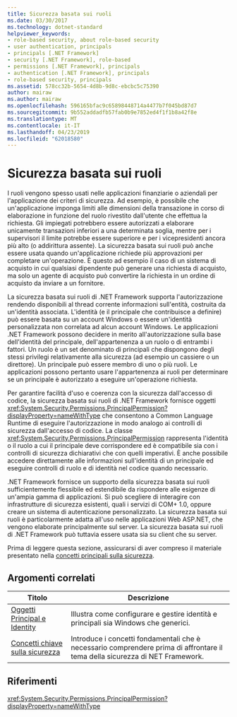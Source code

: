 ```yaml
---
title: Sicurezza basata sui ruoli
ms.date: 03/30/2017
ms.technology: dotnet-standard
helpviewer_keywords:
- role-based security, about role-based security
- user authentication, principals
- principals [.NET Framework]
- security [.NET Framework], role-based
- permissions [.NET Framework], principals
- authentication [.NET Framework], principals
- role-based security, principals
ms.assetid: 578cc32b-5654-4d8b-9d8c-ebcbc5c75390
author: mairaw
ms.author: mairaw
ms.openlocfilehash: 596165bfac9c65898448714a4477b7f045bd87d7
ms.sourcegitcommit: 9b552addadfb57fab0b9e7852ed4f1f1b8a42f8e
ms.translationtype: MT
ms.contentlocale: it-IT
ms.lasthandoff: 04/23/2019
ms.locfileid: "62018580"
---
```

# <a name="role-based-security"></a>Sicurezza basata sui ruoli
I ruoli vengono spesso usati nelle applicazioni finanziarie o aziendali per l'applicazione dei criteri di sicurezza. Ad esempio, è possibile che un'applicazione imponga limiti alle dimensioni della transazione in corso di elaborazione in funzione del ruolo rivestito dall'utente che effettua la richiesta. Gli impiegati potrebbero essere autorizzati a elaborare unicamente transazioni inferiori a una determinata soglia, mentre per i supervisori il limite potrebbe essere superiore e per i vicepresidenti ancora più alto (o addirittura assente). La sicurezza basata sui ruoli può anche essere usata quando un'applicazione richiede più approvazioni per completare un'operazione. È questo ad esempio il caso di un sistema di acquisto in cui qualsiasi dipendente può generare una richiesta di acquisto, ma solo un agente di acquisto può convertire la richiesta in un ordine di acquisto da inviare a un fornitore.  
  
 La sicurezza basata sui ruoli di .NET Framework supporta l'autorizzazione rendendo disponibili al thread corrente informazioni sull'entità, costruita da un'identità associata. L'identità (e il principale che contribuisce a definire) può essere basata su un account Windows o essere un'identità personalizzata non correlata ad alcun account Windows. Le applicazioni .NET Framework possono decidere in merito all'autorizzazione sulla base dell'identità del principale, dell'appartenenza a un ruolo o di entrambi i fattori. Un ruolo è un set denominato di principali che dispongono degli stessi privilegi relativamente alla sicurezza (ad esempio un cassiere o un direttore). Un principale può essere membro di uno o più ruoli. Le applicazioni possono pertanto usare l'appartenenza ai ruoli per determinare se un principale è autorizzato a eseguire un'operazione richiesta.  
  
 Per garantire facilità d'uso e coerenza con la sicurezza dall'accesso di codice, la sicurezza basata sui ruoli di .NET Framework fornisce oggetti <xref:System.Security.Permissions.PrincipalPermission?displayProperty=nameWithType> che consentono a Common Language Runtime di eseguire l'autorizzazione in modo analogo ai controlli di sicurezza dall'accesso di codice. La classe <xref:System.Security.Permissions.PrincipalPermission> rappresenta l'identità o il ruolo a cui il principale deve corrispondere ed è compatibile sia con i controlli di sicurezza dichiarativi che con quelli imperativi. È anche possibile accedere direttamente alle informazioni sull'identità di un principale ed eseguire controlli di ruolo e di identità nel codice quando necessario.  
  
 .NET Framework fornisce un supporto della sicurezza basata sui ruoli sufficientemente flessibile ed estendibile da rispondere alle esigenze di un'ampia gamma di applicazioni. Si può scegliere di interagire con infrastrutture di sicurezza esistenti, quali i servizi di COM+ 1.0, oppure creare un sistema di autenticazione personalizzato. La sicurezza basata sui ruoli è particolarmente adatta all'uso nelle applicazioni Web ASP.NET, che vengono elaborate principalmente sul server. La sicurezza basata sui ruoli di .NET Framework può tuttavia essere usata sia su client che su server.  
  
 Prima di leggere questa sezione, assicurarsi di aver compreso il materiale presentato nella [concetti principali sulla sicurezza](../../../docs/standard/security/key-security-concepts.md).  
  
## <a name="related-topics"></a>Argomenti correlati  
  
|Titolo|Descrizione|  
|-----------|-----------------|  
|[Oggetti Principal e Identity](../../../docs/standard/security/principal-and-identity-objects.md)|Illustra come configurare e gestire identità e principali sia Windows che generici.|  
|[Concetti chiave sulla sicurezza](../../../docs/standard/security/key-security-concepts.md)|Introduce i concetti fondamentali che è necessario comprendere prima di affrontare il tema della sicurezza di NET Framework.|  
  
## <a name="reference"></a>Riferimenti  
 <xref:System.Security.Permissions.PrincipalPermission?displayProperty=nameWithType>
